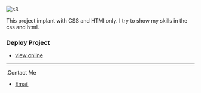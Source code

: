 ![s3](https://github.com/parastoomajidi/Responsive-LinkedIn-Profile/assets/61692804/fb0adcf2-5327-4bc2-8771-4804b5fd7a12)

This project implant with CSS and HTMl only. I try to show my skills in the css and html. 

### Deploy Project
- [view online](https://parastoomajidi.github.io/Responsive-LinkedIn-Profile/#)

---------------------------------------

 .Contact Me
 
 - [Email](parasto.majidi0@gmail.com)
